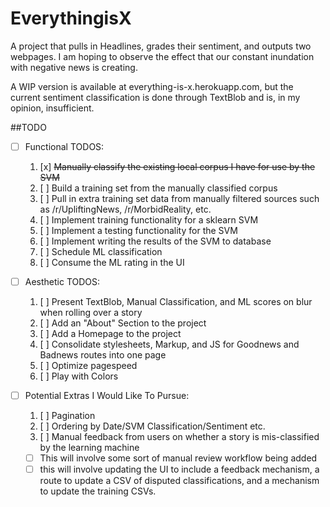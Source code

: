 # EverythingisX
A project that pulls in Headlines, grades their sentiment, and outputs two webpages.  I am hoping to observe the effect that our constant inundation with negative news is creating. 

A WIP version is available at everything-is-x.herokuapp.com, but the current sentiment classification is done through TextBlob and is, in my opinion, insufficient.

##TODO
* [ ] Functional TODOS:
  1. [x] ~~Manually classify the existing local corpus I have for use by the SVM~~
  1. [ ] Build a training set from the manually classified corpus
  1. [ ] Pull in extra training set data from manually filtered sources such as /r/UpliftingNews, /r/MorbidReality, etc.
  1. [ ] Implement training functionality for a sklearn SVM
  1. [ ] Implement a testing functionality for the SVM
  1. [ ] Implement writing the results of the SVM to database
  1. [ ] Schedule ML classification 
  1. [ ] Consume the ML rating in the UI

* [ ] Aesthetic TODOS:
  1. [ ] Present TextBlob, Manual Classification, and ML scores on blur when rolling over a story
  1. [ ] Add an "About" Section to the project
  1. [ ] Add a Homepage to the project
  1. [ ] Consolidate stylesheets, Markup, and JS for Goodnews and Badnews routes into one page
  1. [ ] Optimize pagespeed
  1. [ ] Play with Colors
* [ ] Potential Extras I Would Like To Pursue:
  1. [ ] Pagination
  1. [ ] Ordering by Date/SVM Classification/Sentiment etc.
  1. [ ] Manual feedback from users on whether a story is mis-classified by the learning machine
    * [ ] This will involve some sort of manual review workflow being added
    * [ ] this will involve updating the UI to include a feedback mechanism, a route to update a CSV of disputed classifications, and a mechanism to update the training CSVs. 
